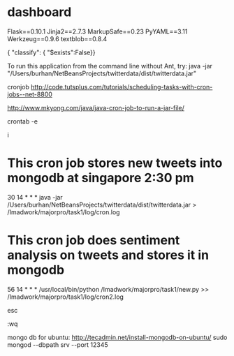 # dashboard

Flask==0.10.1
Jinja2==2.7.3
MarkupSafe==0.23
PyYAML==3.11
Werkzeug==0.9.6
textblob==0.8.4

{ "classify": { "$exists":False}}

To run this application from the command line without Ant, try:
java -jar "/Users/burhan/NetBeansProjects/twitterdata/dist/twitterdata.jar"

cronjob
http://code.tutsplus.com/tutorials/scheduling-tasks-with-cron-jobs--net-8800

http://www.mkyong.com/java/java-cron-job-to-run-a-jar-file/

crontab -e 

i
# This cron job stores new tweets into mongodb at singapore 2:30 pm
30 14 * * * java -jar /Users/burhan/NetBeansProjects/twitterdata/dist/twitterdata.jar > /Imadwork/majorpro/task1/log/cron.log

# This cron job does sentiment analysis on tweets and stores it in mongodb
56 14 * * * /usr/local/bin/python /Imadwork/majorpro/task1/new.py >> /Imadwork/majorpro/task1/log/cron2.log


esc

:wq


mongo db for ubuntu:
http://tecadmin.net/install-mongodb-on-ubuntu/
sudo mongod --dbpath srv --port 12345
